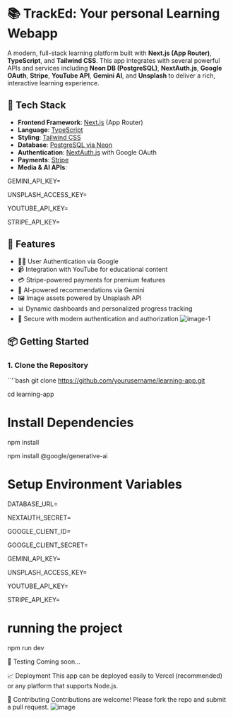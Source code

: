 # 📚 TrackEd: Your personal Learning Webapp

A modern, full-stack learning platform built with **Next.js (App Router)**, **TypeScript**, and **Tailwind CSS**. This app integrates with several powerful APIs and services including **Neon DB (PostgreSQL)**, **NextAuth.js**, **Google OAuth**, **Stripe**, **YouTube API**, **Gemini AI**, and **Unsplash** to deliver a rich, interactive learning experience.

## 🚀 Tech Stack

- **Frontend Framework**: [Next.js](https://nextjs.org/) (App Router)
- **Language**: [TypeScript](https://www.typescriptlang.org/)
- **Styling**: [Tailwind CSS](https://tailwindcss.com/)
- **Database**: [PostgreSQL via Neon](https://neon.tech/)
- **Authentication**: [NextAuth.js](https://next-auth.js.org/) with Google OAuth
- **Payments**: [Stripe](https://stripe.com/)
- **Media & AI APIs**:

GEMINI_API_KEY=

UNSPLASH_ACCESS_KEY=

YOUTUBE_API_KEY=

STRIPE_API_KEY=

## 🧠 Features

- 🧑‍🎓 User Authentication via Google
- 📹 Integration with YouTube for educational content
- 💳 Stripe-powered payments for premium features
- 🧠 AI-powered recommendations via Gemini
- 🖼️ Image assets powered by Unsplash API
- 📊 Dynamic dashboards and personalized progress tracking
- 🔐 Secure with modern authentication and authorization
![image-1](https://github.com/user-attachments/assets/7fde6022-a591-444b-bb04-1ea13dc99b7c)
## 📦 Getting Started

### 1. Clone the Repository

``'`bash
git clone https://github.com/yourusername/learning-app.git

cd learning-app

# Install Dependencies
npm install

npm install @google/generative-ai

# Setup Environment Variables
DATABASE_URL=

NEXTAUTH_SECRET=

GOOGLE_CLIENT_ID=

GOOGLE_CLIENT_SECRET=

GEMINI_API_KEY=

UNSPLASH_ACCESS_KEY=

YOUTUBE_API_KEY=

STRIPE_API_KEY=

# running the project
npm run dev

🧪 Testing
Coming soon...

📈 Deployment
This app can be deployed easily to Vercel (recommended) or any platform that supports Node.js.

🤝 Contributing
Contributions are welcome! Please fork the repo and submit a pull request.
![image](https://github.com/user-attachments/assets/8979ad20-86a0-4d72-b7dd-baa74d0c469e)
